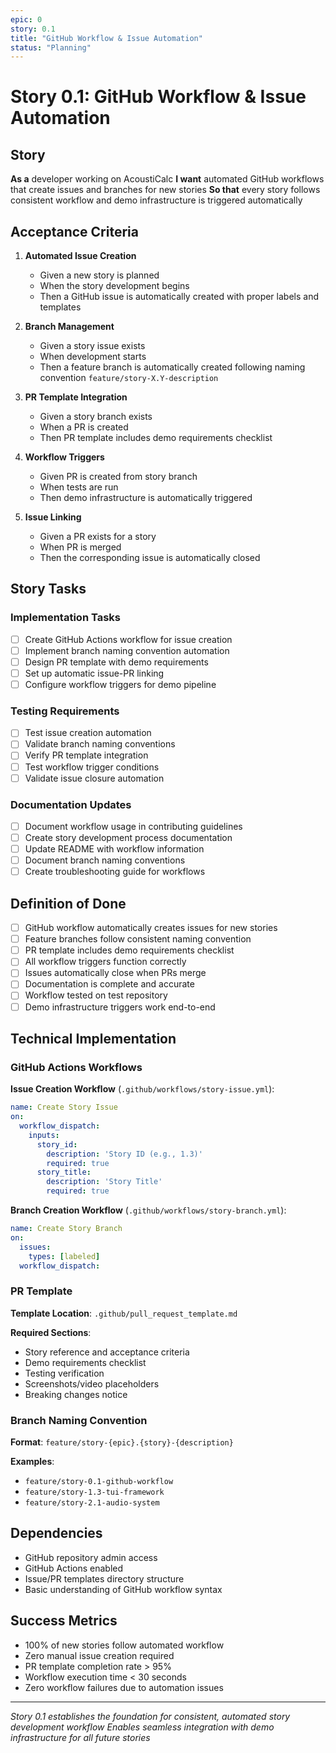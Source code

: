 ```yaml
---
epic: 0
story: 0.1
title: "GitHub Workflow & Issue Automation"
status: "Planning"
---
```


# Story 0.1: GitHub Workflow & Issue Automation

## Story

**As a** developer working on AcoustiCalc
**I want** automated GitHub workflows that create issues and branches for new stories
**So that** every story follows consistent workflow and demo infrastructure is triggered automatically

## Acceptance Criteria

1. **Automated Issue Creation**
   - Given a new story is planned
   - When the story development begins
   - Then a GitHub issue is automatically created with proper labels and templates

2. **Branch Management**
   - Given a story issue exists
   - When development starts
   - Then a feature branch is automatically created following naming convention `feature/story-X.Y-description`

3. **PR Template Integration**
   - Given a story branch exists
   - When a PR is created
   - Then PR template includes demo requirements checklist

4. **Workflow Triggers**
   - Given PR is created from story branch
   - When tests are run
   - Then demo infrastructure is automatically triggered

5. **Issue Linking**
   - Given a PR exists for a story
   - When PR is merged
   - Then the corresponding issue is automatically closed

## Story Tasks

### Implementation Tasks
- [ ] Create GitHub Actions workflow for issue creation
- [ ] Implement branch naming convention automation
- [ ] Design PR template with demo requirements
- [ ] Set up automatic issue-PR linking
- [ ] Configure workflow triggers for demo pipeline

### Testing Requirements
- [ ] Test issue creation automation
- [ ] Validate branch naming conventions
- [ ] Verify PR template integration
- [ ] Test workflow trigger conditions
- [ ] Validate issue closure automation

### Documentation Updates
- [ ] Document workflow usage in contributing guidelines
- [ ] Create story development process documentation
- [ ] Update README with workflow information
- [ ] Document branch naming conventions
- [ ] Create troubleshooting guide for workflows

## Definition of Done

- [ ] GitHub workflow automatically creates issues for new stories
- [ ] Feature branches follow consistent naming convention
- [ ] PR template includes demo requirements checklist
- [ ] All workflow triggers function correctly
- [ ] Issues automatically close when PRs merge
- [ ] Documentation is complete and accurate
- [ ] Workflow tested on test repository
- [ ] Demo infrastructure triggers work end-to-end

## Technical Implementation

### GitHub Actions Workflows

**Issue Creation Workflow** (`.github/workflows/story-issue.yml`):
```yaml
name: Create Story Issue
on:
  workflow_dispatch:
    inputs:
      story_id:
        description: 'Story ID (e.g., 1.3)'
        required: true
      story_title:
        description: 'Story Title'
        required: true
```

**Branch Creation Workflow** (`.github/workflows/story-branch.yml`):
```yaml
name: Create Story Branch
on:
  issues:
    types: [labeled]
  workflow_dispatch:
```

### PR Template

**Template Location**: `.github/pull_request_template.md`

**Required Sections**:
- Story reference and acceptance criteria
- Demo requirements checklist
- Testing verification
- Screenshots/video placeholders
- Breaking changes notice

### Branch Naming Convention

**Format**: `feature/story-{epic}.{story}-{description}`

**Examples**:
- `feature/story-0.1-github-workflow`
- `feature/story-1.3-tui-framework`
- `feature/story-2.1-audio-system`

## Dependencies

- GitHub repository admin access
- GitHub Actions enabled
- Issue/PR templates directory structure
- Basic understanding of GitHub workflow syntax

## Success Metrics

- 100% of new stories follow automated workflow
- Zero manual issue creation required
- PR template completion rate > 95%
- Workflow execution time < 30 seconds
- Zero workflow failures due to automation issues

---

*Story 0.1 establishes the foundation for consistent, automated story development workflow*
*Enables seamless integration with demo infrastructure for all future stories*